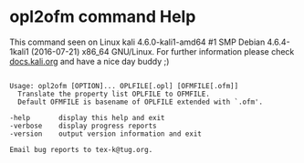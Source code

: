 # opl2ofm command Help
 
 This command seen on Linux kali 4.6.0-kali1-amd64 #1 SMP Debian 4.6.4-1kali1 (2016-07-21) x86_64 GNU/Linux. For further information please check [docs.kali.org](docs.kali.org) and have a nice day buddy ;) 

~~~

Usage: opl2ofm [OPTION]... OPLFILE[.opl] [OFMFILE[.ofm]]
  Translate the property list OPLFILE to OFMFILE.
  Default OFMFILE is basename of OPLFILE extended with `.ofm'.

-help       display this help and exit
-verbose    display progress reports
-version    output version information and exit

Email bug reports to tex-k@tug.org.

~~~
